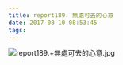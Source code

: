 ```yaml
---
title: report189. 無處可去的心意
date: 2017-08-10 08:53:45
tags:
---
```

![report189.+無處可去的心意.jpg](https://i.loli.net/2017/09/15/59bbb9c5646fc.jpg)